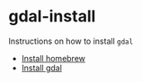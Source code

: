 # gdal-install
Instructions on how to install `gdal` 

* [Install homebrew](InstallBREW.md)
* [Install gdal](InstallGDAL.md)
